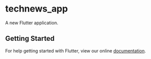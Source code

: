# technews_app

A new Flutter application.

## Getting Started

For help getting started with Flutter, view our online
[documentation](https://flutter.io/).
